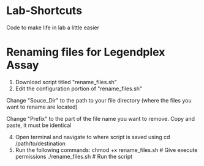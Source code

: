# Lab-Shortcuts
Code to make life in lab a little easier

# Renaming files for Legendplex Assay
1. Download script titled "rename_files.sh"
2. Edit the configuration portion of "rename_files.sh"
   
Change "Souce_Dir" to the path to your file directory (where the files you want to rename are located)

Change "Prefix" to the part of the file name you want to remove. Copy and paste, it must be identical

   
4. Open terminal and navigate to where script is saved using cd /path/to/destination
5. Run the following commands:
chmod +x rename_files.sh  # Give execute permissions
./rename_files.sh         # Run the script
   
